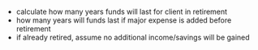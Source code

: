 - calculate how many years funds will last for client in retirement
- how  many years will funds last if major expense is added before retirement
- if already retired, assume no additional income/savings will be gained